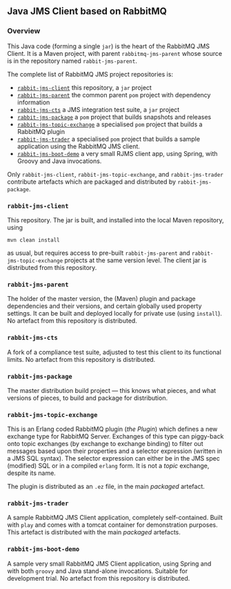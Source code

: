 ## Java JMS Client based on RabbitMQ

### Overview

This Java code (forming a single `jar`) is the heart of the RabbitMQ JMS Client.  It is a Maven project, with parent `rabbitmq-jms-parent` whose source is in the repository named `rabbit-jms-parent`.

The complete list of RabbitMQ JMS project repositories is:

* [`rabbit-jms-client`](#rabbit-jms-client) this repository, a `jar` project
* [`rabbit-jms-parent`](#rabbit-jms-parent) the common parent `pom` project with dependency information
* [`rabbit-jms-cts`](#rabbit-jms-cts) a JMS integration test suite, a `jar` project
* [`rabbit-jms-package`](#rabbit-jms-package) a `pom` project that builds snapshots and releases
* [`rabbit-jms-topic-exchange`](#rabbit-jms-topic-exchange) a specialised `pom` project that builds a RabbitMQ plugin
* [`rabbit-jms-trader`](#rabbit-jms-trader) a specialised `pom` project that builds a sample application using the RabbitMQ JMS client.
* [`rabbit-jms-boot-demo`](#rabbit-jms-boot-demo) a very small RJMS client app, using Spring, with Groovy and Java invocations.

Only `rabbit-jms-client`, `rabbit-jms-topic-exchange`, and `rabbit-jms-trader` contribute artefacts which are packaged and distributed by `rabbit-jms-package`.

### `rabbit-jms-client` <a id="rabbit-jms-client"></a>

This repository. The jar is built, and installed into the local Maven repository, using

    mvn clean install

as usual, but requires access to pre-built `rabbit-jms-parent` and `rabbit-jms-topic-exchange` projects at the same version level. The client jar is distributed from this repository.

### `rabbit-jms-parent` <a id="rabbit-jms-parent"></a>

The holder of the master version, the (Maven) plugin and package dependencies and their versions, and certain globally used property settings. It can be built and deployed locally for private use (using `install`). No artefact from this repository is distributed.

### `rabbit-jms-cts` <a id="rabbit-jms-cts"></a>

A fork of a compliance test suite, adjusted to test this client to its functional limits. No artefact from this repository is distributed.

### `rabbit-jms-package` <a id="rabbit-jms-package"></a>

The master distribution build project — this knows what pieces, and what versions of pieces, to build and package for distribution.

### `rabbit-jms-topic-exchange` <a id="rabbit-jms-topic-exchange"></a>

This is an Erlang coded RabbitMQ plugin (_the Plugin_) which defines a new exchange type for RabbitMQ Server. Exchanges of this type can piggy-back onto topic exchanges (by exchange to exchange binding) to filter out messages based upon their properties and a selector expression (written in a JMS SQL syntax). The selector expression can either be in the JMS spec (modified) SQL or in a compiled `erlang` form. It is not a _topic_ exchange, despite its name.

The plugin is distributed as an `.ez` file, in the main _packaged_ artefact.

### `rabbit-jms-trader` <a id="rabbit-jms-trader"></a>

A sample RabbitMQ JMS Client application, completely self-contained. Built with `play` and comes with a tomcat container for demonstration purposes. This artefact is distributed with the main _packaged_ artefacts.

### `rabbit-jms-boot-demo` <a id="rabbit-jms-boot-demo"></a>

A sample very small RabbitMQ JMS Client application, using Spring and with both `groovy` and Java stand-alone invocations. Suitable for development trial.
No artefact from this repository is distributed.